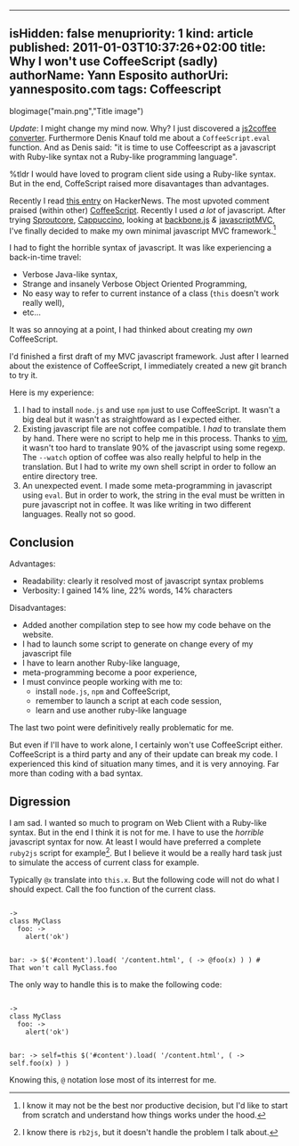 -----
isHidden:       false
menupriority:   1
kind:           article
published:     2011-01-03T10:37:26+02:00
title: Why I won't use CoffeeScript (sadly)
authorName: Yann Esposito
authorUri: yannesposito.com
tags: Coffeescript
-----
blogimage("main.png","Title image")

<div class="encadre">

*Update*: I might change my mind now. Why?
I just discovered a [js2coffee converter](https://github.com/rstacruz/js2coffee). Furthermore Denis Knauf told me about a `CoffeeScript.eval` function. 
And as Denis said: "it is time to use Coffeescript as a javascript with Ruby-like syntax not a Ruby-like programming language".

</div>

<div class="intro">

%tldr I would have loved to program client side using a Ruby-like syntax. But in the end, CoffeScript raised more disavantages than advantages.

</div>

Recently I read [this entry](http://news.ycombinator.com/item?id=2053956) on HackerNews.
The most upvoted comment praised (within other) [CoffeeScript][cf].
Recently I used _a lot_ of javascript. After trying
[Sproutcore](http://sproutcore.com),
[Cappuccino](http://cappuccino.org), looking at
[backbone.js](documentcloud.github.com/backbone/) _&_
[javascriptMVC](javascriptmvc.com),
I've finally decided to make my own minimal javascript MVC framework.[^1]

[cf]: http://coffeescript.org

[^1]: I know it may not be the best nor productive decision, but I'd like to start from scratch and understand how things works under the hood.

I had to fight the horrible syntax of javascript. It was like experiencing a back-in-time travel: 

- Verbose Java-like syntax, 
- Strange and insanely Verbose Object Oriented Programming,
- No easy way to refer to current instance of a class (`this` doesn't work really well),
- etc... 

It was so annoying at a point, I had thinked about creating my _own_ CoffeeScript.

I'd finished a first draft of my MVC javascript framework. 
Just after I learned about the existence of CoffeeScript, I immediately created a new git branch to try it.

Here is my experience:

1. I had to install `node.js` and use `npm` just to use CoffeeScript. It wasn't a big deal but it wasn't as straightfoward as I expected either.
2. Existing javascript file are not coffee compatible. 
    I _had_ to translate them by hand. 
    There were no script to help me in this process.
    Thanks to [vim](http://vim.org), it wasn't too hard to translate 90% of the javascript using some regexp. 
    The `--watch` option of coffee was also really helpful to help in the translation. 
    But I had to write my own shell script in order to follow an entire directory tree.
4. An unexpected event. I made some meta-programming in javascript using `eval`. But in order to work, the string in the eval must be written in pure javascript not in coffee. It was like writing in two different languages. Really not so good.

## Conclusion

Advantages:

- Readability: clearly it resolved most of javascript syntax problems
- Verbosity: I gained 14% line, 22% words, 14% characters

Disadvantages:

- Added another compilation step to see how my code behave on the website.
- I had to launch some script to generate on change every of my javascript file
- I have to learn another Ruby-like language,
- meta-programming become a poor experience,
- I must convince people working with me to: 
    - install `node.js`, `npm` and CoffeeScript,
    - remember to launch a script at each code session,
    - learn and use another ruby-like language

The last two point were definitively really problematic for me.

But even if I'll have to work alone, I certainly won't use CoffeeScript either. 
CoffeeScript is a third party and any of their update can break my code. 
I experienced this kind of situation many times, and it is very annoying. 
Far more than coding with a bad syntax.

## Digression

I am sad. 
I wanted so much to program on Web Client with a Ruby-like syntax. 
But in the end I think it is not for me. 
I have to use the _horrible_ javascript syntax for now. 
At least I would have preferred a complete `ruby2js` script for example[^2]. 
But I believe it would be a really hard task just to simulate the access of current class for example.

[^2]: I know there is `rb2js`, but it doesn't handle the problem I talk about.

Typically `@x` translate into `this.x`. But the following code will not do what I should expect. Call the foo function of the current class.

<code class="ruby">
-> 
class MyClass
  foo: ->
    alert('ok')

  bar: ->
    $('#content').load( '/content.html', ( -> @foo(x) ) )
    # That won't call MyClass.foo
</code>

The only way to handle this is to make the following code:

<code class="ruby">
-> 
class MyClass
  foo: ->
    alert('ok')

  bar: ->
    self=this
    $('#content').load( '/content.html', ( -> self.foo(x) ) )
</code>

Knowing this, `@` notation lose most of its interrest for me.
